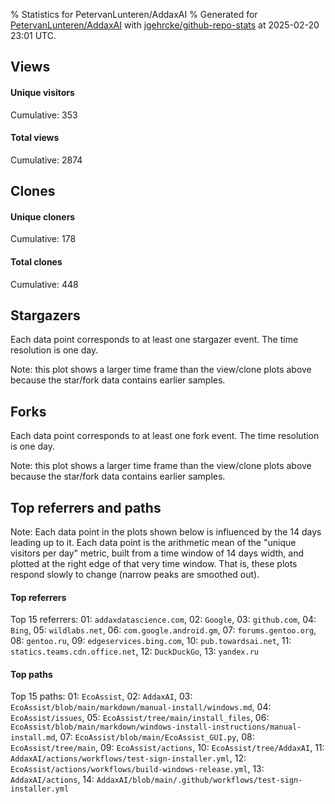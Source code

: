 % Statistics for PetervanLunteren/AddaxAI
% Generated for [PetervanLunteren/AddaxAI](https://github.com/PetervanLunteren/AddaxAI) with [jgehrcke/github-repo-stats](https://github.com/jgehrcke/github-repo-stats) at 2025-02-20 23:01 UTC.


## Views

#### Unique visitors
<div id="chart_views_unique" class="full-width-chart"></div>

Cumulative: 353

#### Total views
<div id="chart_views_total" class="full-width-chart"></div>

Cumulative: 2874

<div class="pagebreak-for-print"> </div>

## Clones

#### Unique cloners
<div id="chart_clones_unique" class="full-width-chart"></div>

Cumulative: 178

#### Total clones
<div id="chart_clones_total" class="full-width-chart"></div>

Cumulative: 448



<div class="pagebreak-for-print"> </div>



## Stargazers

Each data point corresponds to at least one stargazer event.
The time resolution is one day.

<div id="chart_stargazers" class="full-width-chart"></div>


Note: this plot shows a larger time frame than the view/clone plots above because the star/fork data contains earlier samples.



## Forks

Each data point corresponds to at least one fork event.
The time resolution is one day.

<div id="chart_forks" class="full-width-chart"></div>


Note: this plot shows a larger time frame than the view/clone plots above because the star/fork data contains earlier samples.



<div class="pagebreak-for-print"> </div>



## Top referrers and paths


Note: Each data point in the plots shown below is influenced by the 14 days
leading up to it. Each data point is the arithmetic mean of the "unique
visitors per day" metric, built from a time window of 14 days width, and
plotted at the right edge of that very time window. That is, these plots
respond slowly to change (narrow peaks are smoothed out).




#### Top referrers


<div id="chart_referrers_top_n_alltime" class="full-width-chart"></div>

Top 15 referrers: 01: `addaxdatascience.com`, 02: `Google`, 03: `github.com`, 04: `Bing`, 05: `wildlabs.net`, 06: `com.google.android.gm`, 07: `forums.gentoo.org`, 08: `gentoo.ru`, 09: `edgeservices.bing.com`, 10: `pub.towardsai.net`, 11: `statics.teams.cdn.office.net`, 12: `DuckDuckGo`, 13: `yandex.ru`





#### Top paths


<div id="chart_paths_top_n_alltime" class="full-width-chart"></div>

Top 15 paths: 01: `EcoAssist`, 02: `AddaxAI`, 03: `EcoAssist/blob/main/markdown/manual-install/windows.md`, 04: `EcoAssist/issues`, 05: `EcoAssist/tree/main/install_files`, 06: `EcoAssist/blob/main/markdown/windows-install-instructions/manual-install.md`, 07: `EcoAssist/blob/main/EcoAssist_GUI.py`, 08: `EcoAssist/tree/main`, 09: `EcoAssist/actions`, 10: `EcoAssist/tree/AddaxAI`, 11: `AddaxAI/actions/workflows/test-sign-installer.yml`, 12: `EcoAssist/actions/workflows/build-windows-release.yml`, 13: `AddaxAI/actions`, 14: `AddaxAI/blob/main/.github/workflows/test-sign-installer.yml`


<script type="text/javascript">
    vegaEmbed('#chart_views_unique', {"$schema": "https://vega.github.io/schema/vega-lite/v4.17.0.json", "config": {"arc": {"fill": "#1b1e23"}, "area": {"fill": "#1b1e23"}, "axisBottom": {"domainColor": "#a9b4c4", "gridColor": "#a9b4c4", "labelColor": "#1b1e23", "labelFont": "relative-mono-11-pitch-pro, Menlo, monospace", "tickColor": "#a9b4c4", "titleColor": "#1b1e23", "titleFont": "relative-mono-11-pitch-pro, Menlo, monospace"}, "axisLeft": {"domainColor": "#a9b4c4", "gridColor": "#a9b4c4", "labelColor": "#1b1e23", "labelFont": "relative-mono-11-pitch-pro, Menlo, monospace", "tickColor": "#a9b4c4", "titleColor": "#1b1e23", "titleFont": "relative-mono-11-pitch-pro, Menlo, monospace"}, "axisX": {"grid": false}, "axisY": {"grid": false, "labelBound": true}, "background": "#FFFFFF", "group": {"fill": "#FFFFFF"}, "header": {"fontWeight": 400, "labelFont": "relative-mono-11-pitch-pro, Menlo, monospace", "titleFont": "relative-mono-11-pitch-pro, Menlo, monospace"}, "legend": {"labelFont": "relative-mono-11-pitch-pro, Menlo, monospace", "symbolSize": 200, "symbolType": "circle", "titleFont": "relative-mono-11-pitch-pro, Menlo, monospace"}, "line": {"color": "#1b1e23", "stroke": "#1b1e23"}, "path": {"stroke": "#1b1e23"}, "point": {"color": "#1b1e23", "cursor": "pointer", "filled": true, "size": 20}, "range": {"category": ["#85a2f7", "#ea9755", "#7eb36a", "#f07071", "#bc85d9", "#e587b6", "#a9b4c4", "#d4c05e", "#64b9c4"]}, "style": {"bar": {"fill": "#1b1e23"}, "text": {"font": "relative-mono-11-pitch-pro, Menlo, monospace", "fontWeight": 400}}, "symbol": {"shape": "circle"}, "title": {"anchor": "start", "font": "relative-mono-11-pitch-pro, Menlo, monospace", "fontWeight": 400}, "trail": {"color": "#1b1e23", "stroke": "#1b1e23"}, "view": {"stroke": null}}, "data": {"name": "data-a64492f962e8a46d87e629eac60a1e60"}, "datasets": {"data-a64492f962e8a46d87e629eac60a1e60": [{"time": "2025-02-04T00:00:00+00:00", "views_total": 123, "views_unique": 23}, {"time": "2025-02-05T00:00:00+00:00", "views_total": 118, "views_unique": 26}, {"time": "2025-02-06T00:00:00+00:00", "views_total": 88, "views_unique": 26}, {"time": "2025-02-07T00:00:00+00:00", "views_total": 70, "views_unique": 21}, {"time": "2025-02-08T00:00:00+00:00", "views_total": 26, "views_unique": 10}, {"time": "2025-02-09T00:00:00+00:00", "views_total": 25, "views_unique": 10}, {"time": "2025-02-10T00:00:00+00:00", "views_total": 175, "views_unique": 36}, {"time": "2025-02-11T00:00:00+00:00", "views_total": 133, "views_unique": 30}, {"time": "2025-02-12T00:00:00+00:00", "views_total": 183, "views_unique": 22}, {"time": "2025-02-13T00:00:00+00:00", "views_total": 475, "views_unique": 23}, {"time": "2025-02-14T00:00:00+00:00", "views_total": 245, "views_unique": 18}, {"time": "2025-02-15T00:00:00+00:00", "views_total": 55, "views_unique": 16}, {"time": "2025-02-16T00:00:00+00:00", "views_total": 15, "views_unique": 8}, {"time": "2025-02-17T00:00:00+00:00", "views_total": 122, "views_unique": 9}, {"time": "2025-02-18T00:00:00+00:00", "views_total": 271, "views_unique": 32}, {"time": "2025-02-19T00:00:00+00:00", "views_total": 580, "views_unique": 25}, {"time": "2025-02-20T00:00:00+00:00", "views_total": 170, "views_unique": 18}]}, "encoding": {"tooltip": [{"field": "views_unique", "format": ".1f", "title": "views (u)", "type": "quantitative"}, {"field": "time", "format": "%B %e, %Y", "title": "date", "type": "temporal"}], "x": {"axis": {"labelAngle": 25}, "field": "time", "scale": {"domain": ["2025-02-04", "2025-02-20"]}, "timeUnit": "yearmonthdate", "title": "date", "type": "temporal"}, "y": {"axis": {}, "field": "views_unique", "scale": {"domain": [0, 39.6], "type": "linear", "zero": true}, "title": "unique views per day", "type": "quantitative"}}, "height": 200, "mark": {"point": true, "type": "line"}, "padding": 10, "width": "container"}, {"actions": false, "renderer": "svg"}).catch(console.error);
vegaEmbed('#chart_views_total', {"$schema": "https://vega.github.io/schema/vega-lite/v4.17.0.json", "config": {"arc": {"fill": "#1b1e23"}, "area": {"fill": "#1b1e23"}, "axisBottom": {"domainColor": "#a9b4c4", "gridColor": "#a9b4c4", "labelColor": "#1b1e23", "labelFont": "relative-mono-11-pitch-pro, Menlo, monospace", "tickColor": "#a9b4c4", "titleColor": "#1b1e23", "titleFont": "relative-mono-11-pitch-pro, Menlo, monospace"}, "axisLeft": {"domainColor": "#a9b4c4", "gridColor": "#a9b4c4", "labelColor": "#1b1e23", "labelFont": "relative-mono-11-pitch-pro, Menlo, monospace", "tickColor": "#a9b4c4", "titleColor": "#1b1e23", "titleFont": "relative-mono-11-pitch-pro, Menlo, monospace"}, "axisX": {"grid": false}, "axisY": {"grid": false, "labelBound": true}, "background": "#FFFFFF", "group": {"fill": "#FFFFFF"}, "header": {"fontWeight": 400, "labelFont": "relative-mono-11-pitch-pro, Menlo, monospace", "titleFont": "relative-mono-11-pitch-pro, Menlo, monospace"}, "legend": {"labelFont": "relative-mono-11-pitch-pro, Menlo, monospace", "symbolSize": 200, "symbolType": "circle", "titleFont": "relative-mono-11-pitch-pro, Menlo, monospace"}, "line": {"color": "#1b1e23", "stroke": "#1b1e23"}, "path": {"stroke": "#1b1e23"}, "point": {"color": "#1b1e23", "cursor": "pointer", "filled": true, "size": 20}, "range": {"category": ["#85a2f7", "#ea9755", "#7eb36a", "#f07071", "#bc85d9", "#e587b6", "#a9b4c4", "#d4c05e", "#64b9c4"]}, "style": {"bar": {"fill": "#1b1e23"}, "text": {"font": "relative-mono-11-pitch-pro, Menlo, monospace", "fontWeight": 400}}, "symbol": {"shape": "circle"}, "title": {"anchor": "start", "font": "relative-mono-11-pitch-pro, Menlo, monospace", "fontWeight": 400}, "trail": {"color": "#1b1e23", "stroke": "#1b1e23"}, "view": {"stroke": null}}, "data": {"name": "data-a64492f962e8a46d87e629eac60a1e60"}, "datasets": {"data-a64492f962e8a46d87e629eac60a1e60": [{"time": "2025-02-04T00:00:00+00:00", "views_total": 123, "views_unique": 23}, {"time": "2025-02-05T00:00:00+00:00", "views_total": 118, "views_unique": 26}, {"time": "2025-02-06T00:00:00+00:00", "views_total": 88, "views_unique": 26}, {"time": "2025-02-07T00:00:00+00:00", "views_total": 70, "views_unique": 21}, {"time": "2025-02-08T00:00:00+00:00", "views_total": 26, "views_unique": 10}, {"time": "2025-02-09T00:00:00+00:00", "views_total": 25, "views_unique": 10}, {"time": "2025-02-10T00:00:00+00:00", "views_total": 175, "views_unique": 36}, {"time": "2025-02-11T00:00:00+00:00", "views_total": 133, "views_unique": 30}, {"time": "2025-02-12T00:00:00+00:00", "views_total": 183, "views_unique": 22}, {"time": "2025-02-13T00:00:00+00:00", "views_total": 475, "views_unique": 23}, {"time": "2025-02-14T00:00:00+00:00", "views_total": 245, "views_unique": 18}, {"time": "2025-02-15T00:00:00+00:00", "views_total": 55, "views_unique": 16}, {"time": "2025-02-16T00:00:00+00:00", "views_total": 15, "views_unique": 8}, {"time": "2025-02-17T00:00:00+00:00", "views_total": 122, "views_unique": 9}, {"time": "2025-02-18T00:00:00+00:00", "views_total": 271, "views_unique": 32}, {"time": "2025-02-19T00:00:00+00:00", "views_total": 580, "views_unique": 25}, {"time": "2025-02-20T00:00:00+00:00", "views_total": 170, "views_unique": 18}]}, "encoding": {"tooltip": [{"field": "views_total", "format": ".1f", "title": "views (t)", "type": "quantitative"}, {"field": "time", "format": "%B %e, %Y", "title": "date", "type": "temporal"}], "x": {"axis": {"labelAngle": 25}, "field": "time", "scale": {"domain": ["2025-02-04", "2025-02-20"]}, "timeUnit": "yearmonthdate", "title": "date", "type": "temporal"}, "y": {"axis": {"values": [1, 10, 50, 100, 500, 1000, 5000, 10000]}, "field": "views_total", "scale": {"domain": [0, 638.0], "type": "symlog", "zero": true}, "title": "total views per day", "type": "quantitative"}}, "height": 200, "mark": {"point": true, "type": "line"}, "padding": 10, "width": "container"}, {"actions": false, "renderer": "svg"}).catch(console.error);
vegaEmbed('#chart_clones_unique', {"$schema": "https://vega.github.io/schema/vega-lite/v4.17.0.json", "config": {"arc": {"fill": "#1b1e23"}, "area": {"fill": "#1b1e23"}, "axisBottom": {"domainColor": "#a9b4c4", "gridColor": "#a9b4c4", "labelColor": "#1b1e23", "labelFont": "relative-mono-11-pitch-pro, Menlo, monospace", "tickColor": "#a9b4c4", "titleColor": "#1b1e23", "titleFont": "relative-mono-11-pitch-pro, Menlo, monospace"}, "axisLeft": {"domainColor": "#a9b4c4", "gridColor": "#a9b4c4", "labelColor": "#1b1e23", "labelFont": "relative-mono-11-pitch-pro, Menlo, monospace", "tickColor": "#a9b4c4", "titleColor": "#1b1e23", "titleFont": "relative-mono-11-pitch-pro, Menlo, monospace"}, "axisX": {"grid": false}, "axisY": {"grid": false, "labelBound": true}, "background": "#FFFFFF", "group": {"fill": "#FFFFFF"}, "header": {"fontWeight": 400, "labelFont": "relative-mono-11-pitch-pro, Menlo, monospace", "titleFont": "relative-mono-11-pitch-pro, Menlo, monospace"}, "legend": {"labelFont": "relative-mono-11-pitch-pro, Menlo, monospace", "symbolSize": 200, "symbolType": "circle", "titleFont": "relative-mono-11-pitch-pro, Menlo, monospace"}, "line": {"color": "#1b1e23", "stroke": "#1b1e23"}, "path": {"stroke": "#1b1e23"}, "point": {"color": "#1b1e23", "cursor": "pointer", "filled": true, "size": 20}, "range": {"category": ["#85a2f7", "#ea9755", "#7eb36a", "#f07071", "#bc85d9", "#e587b6", "#a9b4c4", "#d4c05e", "#64b9c4"]}, "style": {"bar": {"fill": "#1b1e23"}, "text": {"font": "relative-mono-11-pitch-pro, Menlo, monospace", "fontWeight": 400}}, "symbol": {"shape": "circle"}, "title": {"anchor": "start", "font": "relative-mono-11-pitch-pro, Menlo, monospace", "fontWeight": 400}, "trail": {"color": "#1b1e23", "stroke": "#1b1e23"}, "view": {"stroke": null}}, "data": {"name": "data-323b2fbd7373c0131135954cbae39fca"}, "datasets": {"data-323b2fbd7373c0131135954cbae39fca": [{"clones_total": 20, "clones_unique": 6, "time": "2025-02-04T00:00:00+00:00"}, {"clones_total": 2, "clones_unique": 2, "time": "2025-02-05T00:00:00+00:00"}, {"clones_total": 8, "clones_unique": 5, "time": "2025-02-06T00:00:00+00:00"}, {"clones_total": 8, "clones_unique": 4, "time": "2025-02-07T00:00:00+00:00"}, {"clones_total": 8, "clones_unique": 6, "time": "2025-02-08T00:00:00+00:00"}, {"clones_total": 4, "clones_unique": 2, "time": "2025-02-09T00:00:00+00:00"}, {"clones_total": 36, "clones_unique": 18, "time": "2025-02-10T00:00:00+00:00"}, {"clones_total": 9, "clones_unique": 7, "time": "2025-02-11T00:00:00+00:00"}, {"clones_total": 17, "clones_unique": 11, "time": "2025-02-12T00:00:00+00:00"}, {"clones_total": 82, "clones_unique": 28, "time": "2025-02-13T00:00:00+00:00"}, {"clones_total": 34, "clones_unique": 18, "time": "2025-02-14T00:00:00+00:00"}, {"clones_total": 5, "clones_unique": 4, "time": "2025-02-15T00:00:00+00:00"}, {"clones_total": 4, "clones_unique": 2, "time": "2025-02-16T00:00:00+00:00"}, {"clones_total": 26, "clones_unique": 15, "time": "2025-02-17T00:00:00+00:00"}, {"clones_total": 38, "clones_unique": 19, "time": "2025-02-18T00:00:00+00:00"}, {"clones_total": 122, "clones_unique": 24, "time": "2025-02-19T00:00:00+00:00"}, {"clones_total": 25, "clones_unique": 7, "time": "2025-02-20T00:00:00+00:00"}]}, "encoding": {"tooltip": [{"field": "clones_unique", "format": ".1f", "title": "clones (u)", "type": "quantitative"}, {"field": "time", "format": "%B %e, %Y", "title": "date", "type": "temporal"}], "x": {"axis": {"labelAngle": 25}, "field": "time", "scale": {"domain": ["2025-02-04", "2025-02-20"]}, "timeUnit": "yearmonthdate", "title": "date", "type": "temporal"}, "y": {"axis": {}, "field": "clones_unique", "scale": {"domain": [0, 30.800000000000004], "type": "linear", "zero": true}, "title": "unique clones per day", "type": "quantitative"}}, "height": 200, "mark": {"point": true, "type": "line"}, "padding": 10, "width": "container"}, {"actions": false, "renderer": "svg"}).catch(console.error);
vegaEmbed('#chart_clones_total', {"$schema": "https://vega.github.io/schema/vega-lite/v4.17.0.json", "config": {"arc": {"fill": "#1b1e23"}, "area": {"fill": "#1b1e23"}, "axisBottom": {"domainColor": "#a9b4c4", "gridColor": "#a9b4c4", "labelColor": "#1b1e23", "labelFont": "relative-mono-11-pitch-pro, Menlo, monospace", "tickColor": "#a9b4c4", "titleColor": "#1b1e23", "titleFont": "relative-mono-11-pitch-pro, Menlo, monospace"}, "axisLeft": {"domainColor": "#a9b4c4", "gridColor": "#a9b4c4", "labelColor": "#1b1e23", "labelFont": "relative-mono-11-pitch-pro, Menlo, monospace", "tickColor": "#a9b4c4", "titleColor": "#1b1e23", "titleFont": "relative-mono-11-pitch-pro, Menlo, monospace"}, "axisX": {"grid": false}, "axisY": {"grid": false, "labelBound": true}, "background": "#FFFFFF", "group": {"fill": "#FFFFFF"}, "header": {"fontWeight": 400, "labelFont": "relative-mono-11-pitch-pro, Menlo, monospace", "titleFont": "relative-mono-11-pitch-pro, Menlo, monospace"}, "legend": {"labelFont": "relative-mono-11-pitch-pro, Menlo, monospace", "symbolSize": 200, "symbolType": "circle", "titleFont": "relative-mono-11-pitch-pro, Menlo, monospace"}, "line": {"color": "#1b1e23", "stroke": "#1b1e23"}, "path": {"stroke": "#1b1e23"}, "point": {"color": "#1b1e23", "cursor": "pointer", "filled": true, "size": 20}, "range": {"category": ["#85a2f7", "#ea9755", "#7eb36a", "#f07071", "#bc85d9", "#e587b6", "#a9b4c4", "#d4c05e", "#64b9c4"]}, "style": {"bar": {"fill": "#1b1e23"}, "text": {"font": "relative-mono-11-pitch-pro, Menlo, monospace", "fontWeight": 400}}, "symbol": {"shape": "circle"}, "title": {"anchor": "start", "font": "relative-mono-11-pitch-pro, Menlo, monospace", "fontWeight": 400}, "trail": {"color": "#1b1e23", "stroke": "#1b1e23"}, "view": {"stroke": null}}, "data": {"name": "data-323b2fbd7373c0131135954cbae39fca"}, "datasets": {"data-323b2fbd7373c0131135954cbae39fca": [{"clones_total": 20, "clones_unique": 6, "time": "2025-02-04T00:00:00+00:00"}, {"clones_total": 2, "clones_unique": 2, "time": "2025-02-05T00:00:00+00:00"}, {"clones_total": 8, "clones_unique": 5, "time": "2025-02-06T00:00:00+00:00"}, {"clones_total": 8, "clones_unique": 4, "time": "2025-02-07T00:00:00+00:00"}, {"clones_total": 8, "clones_unique": 6, "time": "2025-02-08T00:00:00+00:00"}, {"clones_total": 4, "clones_unique": 2, "time": "2025-02-09T00:00:00+00:00"}, {"clones_total": 36, "clones_unique": 18, "time": "2025-02-10T00:00:00+00:00"}, {"clones_total": 9, "clones_unique": 7, "time": "2025-02-11T00:00:00+00:00"}, {"clones_total": 17, "clones_unique": 11, "time": "2025-02-12T00:00:00+00:00"}, {"clones_total": 82, "clones_unique": 28, "time": "2025-02-13T00:00:00+00:00"}, {"clones_total": 34, "clones_unique": 18, "time": "2025-02-14T00:00:00+00:00"}, {"clones_total": 5, "clones_unique": 4, "time": "2025-02-15T00:00:00+00:00"}, {"clones_total": 4, "clones_unique": 2, "time": "2025-02-16T00:00:00+00:00"}, {"clones_total": 26, "clones_unique": 15, "time": "2025-02-17T00:00:00+00:00"}, {"clones_total": 38, "clones_unique": 19, "time": "2025-02-18T00:00:00+00:00"}, {"clones_total": 122, "clones_unique": 24, "time": "2025-02-19T00:00:00+00:00"}, {"clones_total": 25, "clones_unique": 7, "time": "2025-02-20T00:00:00+00:00"}]}, "encoding": {"tooltip": [{"field": "clones_total", "format": ".1f", "title": "clones (t)", "type": "quantitative"}, {"field": "time", "format": "%B %e, %Y", "title": "date", "type": "temporal"}], "x": {"axis": {"labelAngle": 25}, "field": "time", "scale": {"domain": ["2025-02-04", "2025-02-20"]}, "timeUnit": "yearmonthdate", "title": "date", "type": "temporal"}, "y": {"axis": {"values": [1, 10, 50, 100, 500, 1000, 5000, 10000]}, "field": "clones_total", "scale": {"domain": [0, 134.20000000000002], "type": "symlog", "zero": true}, "title": "total clones per day", "type": "quantitative"}}, "height": 200, "mark": {"point": true, "type": "line"}, "padding": 10, "width": "container"}, {"actions": false, "renderer": "svg"}).catch(console.error);
vegaEmbed('#chart_stargazers', {"$schema": "https://vega.github.io/schema/vega-lite/v4.17.0.json", "config": {"arc": {"fill": "#1b1e23"}, "area": {"fill": "#1b1e23"}, "axisBottom": {"domainColor": "#a9b4c4", "gridColor": "#a9b4c4", "labelColor": "#1b1e23", "labelFont": "relative-mono-11-pitch-pro, Menlo, monospace", "tickColor": "#a9b4c4", "titleColor": "#1b1e23", "titleFont": "relative-mono-11-pitch-pro, Menlo, monospace"}, "axisLeft": {"domainColor": "#a9b4c4", "gridColor": "#a9b4c4", "labelColor": "#1b1e23", "labelFont": "relative-mono-11-pitch-pro, Menlo, monospace", "tickColor": "#a9b4c4", "titleColor": "#1b1e23", "titleFont": "relative-mono-11-pitch-pro, Menlo, monospace"}, "axisX": {"grid": false}, "axisY": {"grid": false}, "background": "#FFFFFF", "group": {"fill": "#FFFFFF"}, "header": {"fontWeight": 400, "labelFont": "relative-mono-11-pitch-pro, Menlo, monospace", "titleFont": "relative-mono-11-pitch-pro, Menlo, monospace"}, "legend": {"labelFont": "relative-mono-11-pitch-pro, Menlo, monospace", "symbolSize": 200, "symbolType": "circle", "titleFont": "relative-mono-11-pitch-pro, Menlo, monospace"}, "line": {"color": "#1b1e23", "stroke": "#1b1e23"}, "path": {"stroke": "#1b1e23"}, "point": {"color": "#1b1e23", "cursor": "pointer", "filled": true, "size": 50}, "range": {"category": ["#85a2f7", "#ea9755", "#7eb36a", "#f07071", "#bc85d9", "#e587b6", "#a9b4c4", "#d4c05e", "#64b9c4"]}, "style": {"bar": {"fill": "#1b1e23"}, "text": {"font": "relative-mono-11-pitch-pro, Menlo, monospace", "fontWeight": 400}}, "symbol": {"shape": "circle"}, "title": {"anchor": "start", "font": "relative-mono-11-pitch-pro, Menlo, monospace", "fontWeight": 400}, "trail": {"color": "#1b1e23", "stroke": "#1b1e23"}, "view": {"stroke": null}}, "data": {"name": "data-f465794a3a6fdfb8fa1bb3f5f55424cf"}, "datasets": {"data-f465794a3a6fdfb8fa1bb3f5f55424cf": [{"stars_cumulative": 2.0, "time": "2022-02-13T00:00:00+00:00"}, {"stars_cumulative": 6.0, "time": "2022-02-23T23:00:00+00:00"}, {"stars_cumulative": 7.0, "time": "2022-03-06T22:00:00+00:00"}, {"stars_cumulative": 8.0, "time": "2022-03-28T20:00:00+00:00"}, {"stars_cumulative": 10.0, "time": "2022-06-02T14:00:00+00:00"}, {"stars_cumulative": 12.0, "time": "2022-08-07T08:00:00+00:00"}, {"stars_cumulative": 13.0, "time": "2022-09-09T05:00:00+00:00"}, {"stars_cumulative": 15.0, "time": "2022-10-12T02:00:00+00:00"}, {"stars_cumulative": 21.0, "time": "2022-11-03T00:00:00+00:00"}, {"stars_cumulative": 23.0, "time": "2022-11-13T23:00:00+00:00"}, {"stars_cumulative": 24.0, "time": "2022-11-24T22:00:00+00:00"}, {"stars_cumulative": 25.0, "time": "2022-12-05T21:00:00+00:00"}, {"stars_cumulative": 26.0, "time": "2022-12-27T19:00:00+00:00"}, {"stars_cumulative": 29.0, "time": "2023-01-07T18:00:00+00:00"}, {"stars_cumulative": 30.0, "time": "2023-01-18T17:00:00+00:00"}, {"stars_cumulative": 31.0, "time": "2023-03-14T12:00:00+00:00"}, {"stars_cumulative": 35.0, "time": "2023-04-16T09:00:00+00:00"}, {"stars_cumulative": 40.0, "time": "2023-04-27T08:00:00+00:00"}, {"stars_cumulative": 41.0, "time": "2023-05-19T06:00:00+00:00"}, {"stars_cumulative": 44.0, "time": "2023-05-30T05:00:00+00:00"}, {"stars_cumulative": 46.0, "time": "2023-06-10T04:00:00+00:00"}, {"stars_cumulative": 50.0, "time": "2023-06-21T03:00:00+00:00"}, {"stars_cumulative": 53.0, "time": "2023-07-02T02:00:00+00:00"}, {"stars_cumulative": 54.0, "time": "2023-07-13T01:00:00+00:00"}, {"stars_cumulative": 58.0, "time": "2023-07-24T00:00:00+00:00"}, {"stars_cumulative": 60.0, "time": "2023-08-03T23:00:00+00:00"}, {"stars_cumulative": 62.0, "time": "2023-09-05T20:00:00+00:00"}, {"stars_cumulative": 64.0, "time": "2023-09-16T19:00:00+00:00"}, {"stars_cumulative": 65.0, "time": "2023-09-27T18:00:00+00:00"}, {"stars_cumulative": 67.0, "time": "2023-10-08T17:00:00+00:00"}, {"stars_cumulative": 71.0, "time": "2023-10-19T16:00:00+00:00"}, {"stars_cumulative": 72.0, "time": "2023-10-30T15:00:00+00:00"}, {"stars_cumulative": 73.0, "time": "2023-11-10T14:00:00+00:00"}, {"stars_cumulative": 74.0, "time": "2023-11-21T13:00:00+00:00"}, {"stars_cumulative": 76.0, "time": "2023-12-02T12:00:00+00:00"}, {"stars_cumulative": 77.0, "time": "2023-12-13T11:00:00+00:00"}, {"stars_cumulative": 78.0, "time": "2023-12-24T10:00:00+00:00"}, {"stars_cumulative": 82.0, "time": "2024-01-15T08:00:00+00:00"}, {"stars_cumulative": 83.0, "time": "2024-01-26T07:00:00+00:00"}, {"stars_cumulative": 84.0, "time": "2024-02-17T05:00:00+00:00"}, {"stars_cumulative": 88.0, "time": "2024-02-28T04:00:00+00:00"}, {"stars_cumulative": 89.0, "time": "2024-03-10T03:00:00+00:00"}, {"stars_cumulative": 91.0, "time": "2024-04-12T00:00:00+00:00"}, {"stars_cumulative": 94.0, "time": "2024-04-22T23:00:00+00:00"}, {"stars_cumulative": 95.0, "time": "2024-05-03T22:00:00+00:00"}, {"stars_cumulative": 96.0, "time": "2024-06-05T19:00:00+00:00"}, {"stars_cumulative": 98.0, "time": "2024-06-27T17:00:00+00:00"}, {"stars_cumulative": 102.0, "time": "2024-07-08T16:00:00+00:00"}, {"stars_cumulative": 103.0, "time": "2024-07-19T15:00:00+00:00"}, {"stars_cumulative": 105.0, "time": "2024-07-30T14:00:00+00:00"}, {"stars_cumulative": 106.0, "time": "2024-08-10T13:00:00+00:00"}, {"stars_cumulative": 107.0, "time": "2024-08-21T12:00:00+00:00"}, {"stars_cumulative": 109.0, "time": "2024-09-01T11:00:00+00:00"}, {"stars_cumulative": 111.0, "time": "2024-09-12T10:00:00+00:00"}, {"stars_cumulative": 112.0, "time": "2024-09-23T09:00:00+00:00"}, {"stars_cumulative": 114.0, "time": "2024-10-04T08:00:00+00:00"}, {"stars_cumulative": 116.0, "time": "2024-10-15T07:00:00+00:00"}, {"stars_cumulative": 117.0, "time": "2024-10-26T06:00:00+00:00"}, {"stars_cumulative": 120.0, "time": "2024-11-06T05:00:00+00:00"}, {"stars_cumulative": 121.0, "time": "2024-11-17T04:00:00+00:00"}, {"stars_cumulative": 123.0, "time": "2024-12-20T01:00:00+00:00"}, {"stars_cumulative": 125.0, "time": "2024-12-31T00:00:00+00:00"}, {"stars_cumulative": 127.0, "time": "2025-02-01T21:00:00+00:00"}, {"stars_cumulative": 128.0, "time": "2025-02-12T20:00:00+00:00"}]}, "encoding": {"tooltip": [{"field": "stars_cumulative", "format": "d", "title": "stars", "type": "quantitative"}, {"field": "time", "format": "%B %e, %Y", "title": "date", "type": "temporal"}], "x": {"axis": {"labelAngle": 25}, "field": "time", "scale": {"domain": ["2022-02-13", "2025-02-20"]}, "timeUnit": "yearmonthdate", "title": "date", "type": "temporal"}, "y": {"field": "stars_cumulative", "scale": {"domain": [0, 140.8], "zero": true}, "title": "stargazer count (cumulative)", "type": "quantitative"}}, "height": 300, "mark": {"point": true, "type": "line"}, "padding": 10, "width": "container"}, {"actions": false, "renderer": "svg"}).catch(console.error);
vegaEmbed('#chart_forks', {"$schema": "https://vega.github.io/schema/vega-lite/v4.17.0.json", "config": {"arc": {"fill": "#1b1e23"}, "area": {"fill": "#1b1e23"}, "axisBottom": {"domainColor": "#a9b4c4", "gridColor": "#a9b4c4", "labelColor": "#1b1e23", "labelFont": "relative-mono-11-pitch-pro, Menlo, monospace", "tickColor": "#a9b4c4", "titleColor": "#1b1e23", "titleFont": "relative-mono-11-pitch-pro, Menlo, monospace"}, "axisLeft": {"domainColor": "#a9b4c4", "gridColor": "#a9b4c4", "labelColor": "#1b1e23", "labelFont": "relative-mono-11-pitch-pro, Menlo, monospace", "tickColor": "#a9b4c4", "titleColor": "#1b1e23", "titleFont": "relative-mono-11-pitch-pro, Menlo, monospace"}, "axisX": {"grid": false}, "axisY": {"grid": false}, "background": "#FFFFFF", "group": {"fill": "#FFFFFF"}, "header": {"fontWeight": 400, "labelFont": "relative-mono-11-pitch-pro, Menlo, monospace", "titleFont": "relative-mono-11-pitch-pro, Menlo, monospace"}, "legend": {"labelFont": "relative-mono-11-pitch-pro, Menlo, monospace", "symbolSize": 200, "symbolType": "circle", "titleFont": "relative-mono-11-pitch-pro, Menlo, monospace"}, "line": {"color": "#1b1e23", "stroke": "#1b1e23"}, "path": {"stroke": "#1b1e23"}, "point": {"color": "#1b1e23", "cursor": "pointer", "filled": true, "size": 50}, "range": {"category": ["#85a2f7", "#ea9755", "#7eb36a", "#f07071", "#bc85d9", "#e587b6", "#a9b4c4", "#d4c05e", "#64b9c4"]}, "style": {"bar": {"fill": "#1b1e23"}, "text": {"font": "relative-mono-11-pitch-pro, Menlo, monospace", "fontWeight": 400}}, "symbol": {"shape": "circle"}, "title": {"anchor": "start", "font": "relative-mono-11-pitch-pro, Menlo, monospace", "fontWeight": 400}, "trail": {"color": "#1b1e23", "stroke": "#1b1e23"}, "view": {"stroke": null}}, "data": {"name": "data-89da66ff2a2d9db63cd4587324325d06"}, "datasets": {"data-89da66ff2a2d9db63cd4587324325d06": [{"forks_cumulative": 1, "time": "2022-04-13T19:16:45+00:00"}, {"forks_cumulative": 2, "time": "2022-11-02T13:15:40+00:00"}, {"forks_cumulative": 3, "time": "2022-11-11T19:02:45+00:00"}, {"forks_cumulative": 4, "time": "2023-03-03T03:53:58+00:00"}, {"forks_cumulative": 5, "time": "2023-04-18T02:40:16+00:00"}, {"forks_cumulative": 6, "time": "2023-06-05T11:06:06+00:00"}, {"forks_cumulative": 7, "time": "2023-06-09T00:49:48+00:00"}, {"forks_cumulative": 8, "time": "2023-07-28T07:15:48+00:00"}, {"forks_cumulative": 9, "time": "2023-08-01T12:37:37+00:00"}, {"forks_cumulative": 10, "time": "2023-08-01T13:19:52+00:00"}, {"forks_cumulative": 11, "time": "2023-08-07T22:27:57+00:00"}, {"forks_cumulative": 12, "time": "2024-03-06T07:05:22+00:00"}, {"forks_cumulative": 13, "time": "2024-03-11T10:06:04+00:00"}, {"forks_cumulative": 14, "time": "2024-09-28T02:14:58+00:00"}, {"forks_cumulative": 15, "time": "2024-09-30T15:10:12+00:00"}, {"forks_cumulative": 16, "time": "2024-10-10T16:59:20+00:00"}, {"forks_cumulative": 17, "time": "2024-11-02T13:17:28+00:00"}, {"forks_cumulative": 18, "time": "2025-01-18T14:57:23+00:00"}]}, "encoding": {"tooltip": [{"field": "forks_cumulative", "format": "d", "title": "forks", "type": "quantitative"}, {"field": "time", "format": "%B %e, %Y", "title": "date", "type": "temporal"}], "x": {"axis": {"labelAngle": 25}, "field": "time", "scale": {"domain": ["2022-02-13", "2025-02-20"]}, "timeUnit": "yearmonthdate", "title": "date", "type": "temporal"}, "y": {"field": "forks_cumulative", "scale": {"domain": [0, 19.8], "zero": true}, "title": "fork count (cumulative)", "type": "quantitative"}}, "height": 300, "mark": {"point": true, "type": "line"}, "padding": 10, "width": "container"}, {"actions": false, "renderer": "svg"}).catch(console.error);
vegaEmbed('#chart_referrers_top_n_alltime', {"$schema": "https://vega.github.io/schema/vega-lite/v4.17.0.json", "config": {"arc": {"fill": "#1b1e23"}, "area": {"fill": "#1b1e23"}, "axisBottom": {"domainColor": "#a9b4c4", "gridColor": "#a9b4c4", "labelColor": "#1b1e23", "labelFont": "relative-mono-11-pitch-pro, Menlo, monospace", "tickColor": "#a9b4c4", "titleColor": "#1b1e23", "titleFont": "relative-mono-11-pitch-pro, Menlo, monospace"}, "axisLeft": {"domainColor": "#a9b4c4", "gridColor": "#a9b4c4", "labelColor": "#1b1e23", "labelFont": "relative-mono-11-pitch-pro, Menlo, monospace", "tickColor": "#a9b4c4", "titleColor": "#1b1e23", "titleFont": "relative-mono-11-pitch-pro, Menlo, monospace"}, "axisX": {"grid": false}, "axisY": {"grid": false}, "background": "#FFFFFF", "group": {"fill": "#FFFFFF"}, "header": {"fontWeight": 400, "labelFont": "relative-mono-11-pitch-pro, Menlo, monospace", "titleFont": "relative-mono-11-pitch-pro, Menlo, monospace"}, "legend": {"labelFont": "relative-mono-11-pitch-pro, Menlo, monospace", "symbolSize": 200, "symbolType": "circle", "titleFont": "relative-mono-11-pitch-pro, Menlo, monospace"}, "line": {"color": "#1b1e23", "stroke": "#1b1e23"}, "path": {"stroke": "#1b1e23"}, "point": {"color": "#1b1e23", "cursor": "pointer", "filled": true, "size": 30}, "range": {"category": ["#85a2f7", "#ea9755", "#7eb36a", "#f07071", "#bc85d9", "#e587b6", "#a9b4c4", "#d4c05e", "#64b9c4"]}, "style": {"bar": {"fill": "#1b1e23"}, "text": {"font": "relative-mono-11-pitch-pro, Menlo, monospace", "fontWeight": 400}}, "symbol": {"shape": "circle"}, "title": {"anchor": "start", "font": "relative-mono-11-pitch-pro, Menlo, monospace", "fontWeight": 400}, "trail": {"color": "#1b1e23", "stroke": "#1b1e23"}, "view": {"stroke": null}}, "data": {"name": "data-dd917ba8438da2eb3584d9c996967192"}, "datasets": {"data-dd917ba8438da2eb3584d9c996967192": [{"referrer": "addaxdatascience.com", "time": "2025-02-17T00:00:00+00:00", "views_unique": 64.0, "views_unique_norm": 4.571428571428571}, {"referrer": "addaxdatascience.com", "time": "2025-02-18T00:00:00+00:00", "views_unique": 59.0, "views_unique_norm": 4.214285714285714}, {"referrer": "addaxdatascience.com", "time": "2025-02-19T00:00:00+00:00", "views_unique": 54.0, "views_unique_norm": 3.857142857142857}, {"referrer": "addaxdatascience.com", "time": "2025-02-20T00:00:00+00:00", "views_unique": 50.0, "views_unique_norm": 3.5714285714285716}, {"referrer": "Google", "time": "2025-02-17T00:00:00+00:00", "views_unique": 54.0, "views_unique_norm": 3.857142857142857}, {"referrer": "Google", "time": "2025-02-18T00:00:00+00:00", "views_unique": 46.0, "views_unique_norm": 3.2857142857142856}, {"referrer": "Google", "time": "2025-02-19T00:00:00+00:00", "views_unique": 44.0, "views_unique_norm": 3.142857142857143}, {"referrer": "Google", "time": "2025-02-20T00:00:00+00:00", "views_unique": 42.0, "views_unique_norm": 3.0}, {"referrer": "github.com", "time": "2025-02-17T00:00:00+00:00", "views_unique": 38.0, "views_unique_norm": 2.7142857142857144}, {"referrer": "github.com", "time": "2025-02-18T00:00:00+00:00", "views_unique": 36.0, "views_unique_norm": 2.5714285714285716}, {"referrer": "github.com", "time": "2025-02-19T00:00:00+00:00", "views_unique": 37.0, "views_unique_norm": 2.642857142857143}, {"referrer": "github.com", "time": "2025-02-20T00:00:00+00:00", "views_unique": 41.0, "views_unique_norm": 2.9285714285714284}, {"referrer": "Bing", "time": "2025-02-17T00:00:00+00:00", "views_unique": 8.0, "views_unique_norm": 0.5714285714285714}, {"referrer": "Bing", "time": "2025-02-18T00:00:00+00:00", "views_unique": 7.0, "views_unique_norm": 0.5}, {"referrer": "Bing", "time": "2025-02-19T00:00:00+00:00", "views_unique": 9.0, "views_unique_norm": 0.6428571428571429}, {"referrer": "Bing", "time": "2025-02-20T00:00:00+00:00", "views_unique": 10.0, "views_unique_norm": 0.7142857142857143}, {"referrer": "wildlabs.net", "time": "2025-02-17T00:00:00+00:00", "views_unique": 3.0, "views_unique_norm": 0.21428571428571427}, {"referrer": "wildlabs.net", "time": "2025-02-18T00:00:00+00:00", "views_unique": 3.0, "views_unique_norm": 0.21428571428571427}, {"referrer": "wildlabs.net", "time": "2025-02-19T00:00:00+00:00", "views_unique": 4.0, "views_unique_norm": 0.2857142857142857}, {"referrer": "wildlabs.net", "time": "2025-02-20T00:00:00+00:00", "views_unique": 5.0, "views_unique_norm": 0.35714285714285715}, {"referrer": "com.google.android.gm", "time": "2025-02-17T00:00:00+00:00", "views_unique": null, "views_unique_norm": null}, {"referrer": "com.google.android.gm", "time": "2025-02-18T00:00:00+00:00", "views_unique": 2.0, "views_unique_norm": 0.14285714285714285}, {"referrer": "com.google.android.gm", "time": "2025-02-19T00:00:00+00:00", "views_unique": 3.0, "views_unique_norm": 0.21428571428571427}, {"referrer": "com.google.android.gm", "time": "2025-02-20T00:00:00+00:00", "views_unique": 3.0, "views_unique_norm": 0.21428571428571427}, {"referrer": "forums.gentoo.org", "time": "2025-02-17T00:00:00+00:00", "views_unique": 3.0, "views_unique_norm": 0.21428571428571427}, {"referrer": "forums.gentoo.org", "time": "2025-02-18T00:00:00+00:00", "views_unique": null, "views_unique_norm": null}, {"referrer": "forums.gentoo.org", "time": "2025-02-19T00:00:00+00:00", "views_unique": null, "views_unique_norm": null}, {"referrer": "forums.gentoo.org", "time": "2025-02-20T00:00:00+00:00", "views_unique": null, "views_unique_norm": null}]}, "encoding": {"color": {"field": "referrer", "legend": {"direction": "vertical", "orient": "top", "title": "Legend:"}, "sort": {"field": "order"}, "type": "nominal"}, "tooltip": [{"field": "referrer", "type": "nominal"}, {"field": "views_unique_norm", "format": ".2f", "title": "views (14d mean)", "type": "quantitative"}, {"field": "time", "format": "%B %e, %Y", "title": "date", "type": "temporal"}], "x": {"axis": {"labelAngle": 25}, "field": "time", "scale": {"domain": ["2025-02-04", "2025-02-20"]}, "timeUnit": "yearmonthdate", "title": "date", "type": "temporal"}, "y": {"field": "views_unique_norm", "scale": {"domain": [0, 5.0285714285714285], "type": "linear", "zero": true}, "title": "unique visitors per day (mean from last 14 days)", "type": "quantitative"}}, "height": 300, "mark": {"point": true, "type": "line"}, "padding": 10, "width": "container"}, {"actions": false, "renderer": "svg"}).catch(console.error);
vegaEmbed('#chart_paths_top_n_alltime', {"$schema": "https://vega.github.io/schema/vega-lite/v4.17.0.json", "config": {"arc": {"fill": "#1b1e23"}, "area": {"fill": "#1b1e23"}, "axisBottom": {"domainColor": "#a9b4c4", "gridColor": "#a9b4c4", "labelColor": "#1b1e23", "labelFont": "relative-mono-11-pitch-pro, Menlo, monospace", "tickColor": "#a9b4c4", "titleColor": "#1b1e23", "titleFont": "relative-mono-11-pitch-pro, Menlo, monospace"}, "axisLeft": {"domainColor": "#a9b4c4", "gridColor": "#a9b4c4", "labelColor": "#1b1e23", "labelFont": "relative-mono-11-pitch-pro, Menlo, monospace", "tickColor": "#a9b4c4", "titleColor": "#1b1e23", "titleFont": "relative-mono-11-pitch-pro, Menlo, monospace"}, "axisX": {"grid": false}, "axisY": {"grid": false}, "background": "#FFFFFF", "group": {"fill": "#FFFFFF"}, "header": {"fontWeight": 400, "labelFont": "relative-mono-11-pitch-pro, Menlo, monospace", "titleFont": "relative-mono-11-pitch-pro, Menlo, monospace"}, "legend": {"labelFont": "relative-mono-11-pitch-pro, Menlo, monospace", "symbolSize": 200, "symbolType": "circle", "titleFont": "relative-mono-11-pitch-pro, Menlo, monospace"}, "line": {"color": "#1b1e23", "stroke": "#1b1e23"}, "path": {"stroke": "#1b1e23"}, "point": {"color": "#1b1e23", "cursor": "pointer", "filled": true, "size": 30}, "range": {"category": ["#85a2f7", "#ea9755", "#7eb36a", "#f07071", "#bc85d9", "#e587b6", "#a9b4c4", "#d4c05e", "#64b9c4"]}, "style": {"bar": {"fill": "#1b1e23"}, "text": {"font": "relative-mono-11-pitch-pro, Menlo, monospace", "fontWeight": 400}}, "symbol": {"shape": "circle"}, "title": {"anchor": "start", "font": "relative-mono-11-pitch-pro, Menlo, monospace", "fontWeight": 400}, "trail": {"color": "#1b1e23", "stroke": "#1b1e23"}, "view": {"stroke": null}}, "data": {"name": "data-4e268dc19daeffb6d7213c52faa077ef"}, "datasets": {"data-4e268dc19daeffb6d7213c52faa077ef": [{"path": "EcoAssist", "time": "2025-02-17T00:00:00+00:00", "views_unique": 121.0, "views_unique_norm": 8.642857142857142}, {"path": "EcoAssist", "time": "2025-02-18T00:00:00+00:00", "views_unique": 110.0, "views_unique_norm": 7.857142857142857}, {"path": "EcoAssist", "time": "2025-02-19T00:00:00+00:00", "views_unique": 97.0, "views_unique_norm": 6.928571428571429}, {"path": "EcoAssist", "time": "2025-02-20T00:00:00+00:00", "views_unique": 91.0, "views_unique_norm": 6.5}, {"path": "AddaxAI", "time": "2025-02-17T00:00:00+00:00", "views_unique": null, "views_unique_norm": null}, {"path": "AddaxAI", "time": "2025-02-18T00:00:00+00:00", "views_unique": null, "views_unique_norm": null}, {"path": "AddaxAI", "time": "2025-02-19T00:00:00+00:00", "views_unique": 24.0, "views_unique_norm": 1.7142857142857142}, {"path": "AddaxAI", "time": "2025-02-20T00:00:00+00:00", "views_unique": 40.0, "views_unique_norm": 2.857142857142857}, {"path": "EcoAssist/blob/main/markdown/manual-install/windows.md", "time": "2025-02-17T00:00:00+00:00", "views_unique": 36.0, "views_unique_norm": 2.5714285714285716}, {"path": "EcoAssist/blob/main/markdown/manual-install/windows.md", "time": "2025-02-18T00:00:00+00:00", "views_unique": 33.0, "views_unique_norm": 2.357142857142857}, {"path": "EcoAssist/blob/main/markdown/manual-install/windows.md", "time": "2025-02-19T00:00:00+00:00", "views_unique": 28.0, "views_unique_norm": 2.0}, {"path": "EcoAssist/blob/main/markdown/manual-install/windows.md", "time": "2025-02-20T00:00:00+00:00", "views_unique": null, "views_unique_norm": null}, {"path": "EcoAssist/issues", "time": "2025-02-17T00:00:00+00:00", "views_unique": 22.0, "views_unique_norm": 1.5714285714285714}, {"path": "EcoAssist/issues", "time": "2025-02-18T00:00:00+00:00", "views_unique": 19.0, "views_unique_norm": 1.3571428571428572}, {"path": "EcoAssist/issues", "time": "2025-02-19T00:00:00+00:00", "views_unique": 16.0, "views_unique_norm": 1.1428571428571428}, {"path": "EcoAssist/issues", "time": "2025-02-20T00:00:00+00:00", "views_unique": 15.0, "views_unique_norm": 1.0714285714285714}, {"path": "EcoAssist/tree/main/install_files", "time": "2025-02-17T00:00:00+00:00", "views_unique": 22.0, "views_unique_norm": 1.5714285714285714}, {"path": "EcoAssist/tree/main/install_files", "time": "2025-02-18T00:00:00+00:00", "views_unique": 19.0, "views_unique_norm": 1.3571428571428572}, {"path": "EcoAssist/tree/main/install_files", "time": "2025-02-19T00:00:00+00:00", "views_unique": 17.0, "views_unique_norm": 1.2142857142857142}, {"path": "EcoAssist/tree/main/install_files", "time": "2025-02-20T00:00:00+00:00", "views_unique": null, "views_unique_norm": null}, {"path": "EcoAssist/blob/main/markdown/windows-install-instructions/manual-install.md", "time": "2025-02-17T00:00:00+00:00", "views_unique": 21.0, "views_unique_norm": 1.5}, {"path": "EcoAssist/blob/main/markdown/windows-install-instructions/manual-install.md", "time": "2025-02-18T00:00:00+00:00", "views_unique": 21.0, "views_unique_norm": 1.5}, {"path": "EcoAssist/blob/main/markdown/windows-install-instructions/manual-install.md", "time": "2025-02-19T00:00:00+00:00", "views_unique": 21.0, "views_unique_norm": 1.5}, {"path": "EcoAssist/blob/main/markdown/windows-install-instructions/manual-install.md", "time": "2025-02-20T00:00:00+00:00", "views_unique": 21.0, "views_unique_norm": 1.5}, {"path": "EcoAssist/blob/main/EcoAssist_GUI.py", "time": "2025-02-17T00:00:00+00:00", "views_unique": 18.0, "views_unique_norm": 1.2857142857142858}, {"path": "EcoAssist/blob/main/EcoAssist_GUI.py", "time": "2025-02-18T00:00:00+00:00", "views_unique": 15.0, "views_unique_norm": 1.0714285714285714}, {"path": "EcoAssist/blob/main/EcoAssist_GUI.py", "time": "2025-02-19T00:00:00+00:00", "views_unique": null, "views_unique_norm": null}, {"path": "EcoAssist/blob/main/EcoAssist_GUI.py", "time": "2025-02-20T00:00:00+00:00", "views_unique": null, "views_unique_norm": null}]}, "encoding": {"color": {"field": "path", "legend": {"direction": "vertical", "orient": "top", "title": "Legend:"}, "sort": {"field": "order"}, "type": "nominal"}, "tooltip": [{"field": "path", "type": "nominal"}, {"field": "views_unique_norm", "format": ".2f", "title": "views (14d mean)", "type": "quantitative"}, {"field": "time", "format": "%B %e, %Y", "title": "date", "type": "temporal"}], "x": {"axis": {"labelAngle": 25}, "field": "time", "scale": {"domain": ["2025-02-04", "2025-02-20"]}, "timeUnit": "yearmonthdate", "title": "date", "type": "temporal"}, "y": {"field": "views_unique_norm", "scale": {"domain": [0, 9.507142857142858], "type": "linear", "zero": true}, "title": "unique visitors per day (mean from last 14 days)", "type": "quantitative"}}, "height": 300, "mark": {"point": true, "type": "line"}, "padding": 10, "width": "container"}, {"actions": false, "renderer": "svg"}).catch(console.error);
    </script>
